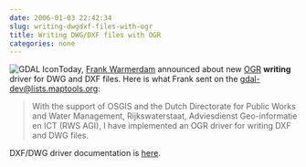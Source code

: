 ```yaml
---
date: 2006-01-03 22:42:34
slug: writing-dwgdxf-files-with-ogr
title: Writing DWG/DXF files with OGR
categories: none
---
```


![GDAL Icon](http://www.gdal.org/gdalicon.png)Today, [Frank Warmerdam](http://ww.gdal.org) announced about new [OGR](http://www.gdal.org/ogr/) **writing** driver for DWG and DXF files. Here is what Frank sent on the [gdal-dev@lists.maptools.org](http://lists.maptools.org/mailman/listinfo/gdal-dev/):





> With the support of OSGIS and the Dutch Directorate for Public
Works and Water Management, Rijkswaterstaat, Adviesdienst
Geo-informatie en ICT (RWS AGI), I have implemented an
OGR driver for writing DXF and DWG files.





DXF/DWG driver documentation is [here](http://www.gdal.org/ogr/drv_dxfdwg.html).
